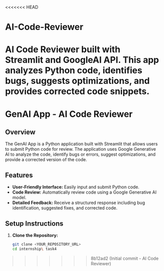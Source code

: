 <<<<<<< HEAD
# AI-Code-Reviewer
 AI Code Reviewer built with Streamlit and GoogleAI API. This app analyzes Python code, identifies bugs, suggests optimizations, and provides corrected code snippets.
=======
# GenAI App - AI Code Reviewer

## Overview

The GenAI App is a Python application built with Streamlit that allows users to submit Python code for review. The application uses Google Generative AI to analyze the code, identify bugs or errors, suggest optimizations, and provide a corrected version of the code.

## Features

- **User-Friendly Interface:** Easily input and submit Python code.
- **Code Review:** Automatically review code using a Google Generative AI model.
- **Detailed Feedback:** Receive a structured response including bug identification, suggested fixes, and corrected code.

## Setup Instructions

1. **Clone the Repository:**
   ```bash
   git clone <YOUR_REPOSITORY_URL>
   cd internship\ task4
>>>>>>> 8b12ad2 (Initial commit - AI Code Reviewer)
